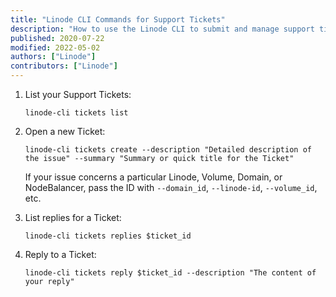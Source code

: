 ```yaml
---
title: "Linode CLI Commands for Support Tickets"
description: "How to use the Linode CLI to submit and manage support tickets."
published: 2020-07-22
modified: 2022-05-02
authors: ["Linode"]
contributors: ["Linode"]
---
```


1.  List your Support Tickets:

        linode-cli tickets list

1.  Open a new Ticket:

        linode-cli tickets create --description "Detailed description of the issue" --summary "Summary or quick title for the Ticket"

    If your issue concerns a particular Linode, Volume, Domain, or NodeBalancer, pass the ID with `--domain_id`, `--linode-id`, `--volume_id`, etc.

1.  List replies for a Ticket:

        linode-cli tickets replies $ticket_id

1.  Reply to a Ticket:

        linode-cli tickets reply $ticket_id --description "The content of your reply"
